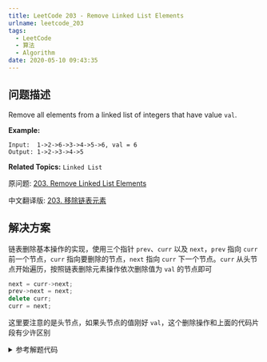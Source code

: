 ```yaml
---
title: LeetCode 203 - Remove Linked List Elements
urlname: leetcode_203
tags:
  - LeetCode
  - 算法
  - Algorithm
date: 2020-05-10 09:43:35
---
```


## 问题描述

Remove all elements from a linked list of integers that have value `val`.

__Example:__

```
Input:  1->2->6->3->4->5->6, val = 6
Output: 1->2->3->4->5
```

__Related Topics:__ `Linked List`

原问题: [203. Remove Linked List Elements](https://leetcode.com/problems/remove-linked-list-elements/)

中文翻译版: [203. 移除链表元素](https://leetcode-cn.com/problems/remove-linked-list-elements/)

## 解决方案

链表删除基本操作的实现，使用三个指针 `prev`、`curr` 以及 `next`，`prev` 指向 `curr` 前一个节点，`curr` 指向要删除的节点，`next` 指向 `curr` 下一个节点。`curr` 从头节点开始遍历，按照链表删除元素操作依次删除值为 `val` 的节点即可

```cpp
next = curr->next;
prev->next = next;
delete curr;
curr = next;
```

这里要注意的是头节点，如果头节点的值刚好 `val`，这个删除操作和上面的代码片段有少许区别

<details>
<summary>参考解题代码</summary>

```cpp
class Solution {
public:
    ListNode* removeElements(ListNode* head, int val) {
        ListNode *prev, *curr, *next;

        prev = NULL;
        curr = head;
        while (curr != NULL) {
            if (curr->val == val) {
                next = curr->next;
                if (prev == NULL)
                    head = next;
                else
                    prev->next = next;
                delete curr;
                curr = next;
            } else {
                prev = curr;
                curr = curr->next;
            }
        }

        return head;
    }
};
```

</details>